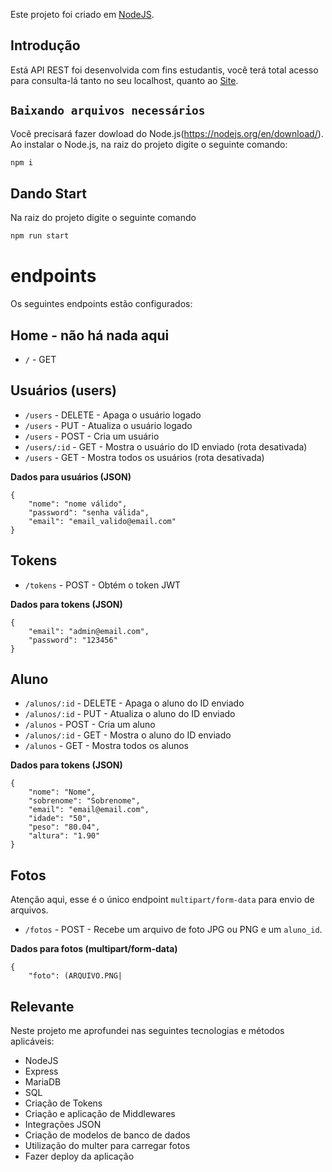 Este projeto foi criado em [NodeJS](https://nodejs.org/en/docs/). 

## Introdução

Está API REST foi desenvolvida com fins estudantis, você terá total acesso para consulta-lá tanto no seu localhost, quanto ao [Site](http://35.199.116.113/).

## `Baixando arquivos necessários`

Você precisará fazer dowload do Node.js(https://nodejs.org/en/download/).
Ao instalar o Node.js, na raiz do projeto digite o seguinte comando:

```bash
npm i
```

## Dando Start

Na raiz do projeto digite o seguinte comando

```bash
npm run start
```
# endpoints

Os seguintes endpoints estão configurados:

## Home - não há nada aqui

- `/` - GET

## Usuários (users)

- `/users` - DELETE - Apaga o usuário logado
- `/users` - PUT - Atualiza o usuário logado
- `/users` - POST - Cria um usuário
- `/users/:id` - GET - Mostra o usuário do ID enviado (rota desativada)
- `/users` - GET - Mostra todos os usuários (rota desativada)

**Dados para usuários (JSON)**

```
{
	"nome": "nome válido",
	"password": "senha válida",
	"email": "email_valido@email.com"
}
```

## Tokens

- `/tokens` - POST - Obtém o token JWT

**Dados para tokens (JSON)**

```
{
	"email": "admin@email.com",
	"password": "123456"
}
```

## Aluno

- `/alunos/:id` - DELETE - Apaga o aluno do ID enviado
- `/alunos/:id` - PUT - Atualiza o aluno do ID enviado
- `/alunos` - POST - Cria um aluno
- `/alunos/:id` - GET - Mostra o aluno do ID enviado
- `/alunos` - GET - Mostra todos os alunos


**Dados para tokens (JSON)**

```
{
	"nome": "Nome",
	"sobrenome": "Sobrenome",
	"email": "email@email.com",
	"idade": "50",
	"peso": "80.04",
	"altura": "1.90"
}
```

## Fotos

Atenção aqui, esse é o único endpoint `multipart/form-data` para envio de arquivos.

- `/fotos` - POST - Recebe um arquivo de foto JPG ou PNG e um `aluno_id`.

**Dados para fotos (multipart/form-data)**

```
{
	"foto": (ARQUIVO.PNG|

```

## Relevante

Neste projeto me aprofundei nas seguintes tecnologias e métodos aplicáveis:

- NodeJS
- Express
- MariaDB
- SQL
- Criação de Tokens
- Criação e aplicação de Middlewares
- Integrações JSON
- Criação de modelos de banco de dados
- Utilização do multer para carregar fotos
- Fazer deploy da aplicação
